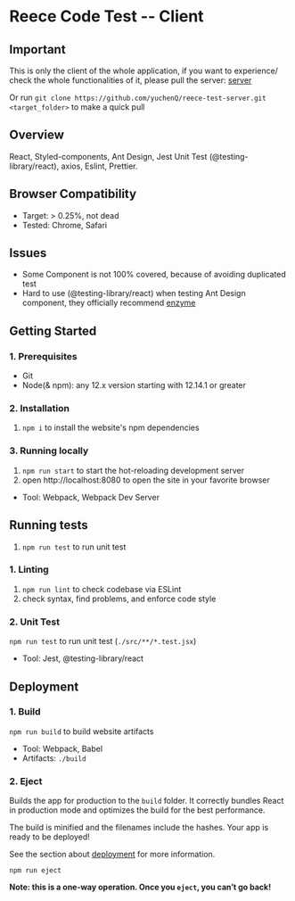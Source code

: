 # Reece Code Test -- Client

## Important

This is only the client of the whole application, if you want to experience/ check the whole functionalities of it, please pull the server:
[server](https://github.com/yuchenQ/reece-test-server)

Or run ```git clone https://github.com/yuchenQ/reece-test-server.git <target_folder>``` to make a quick pull

## Overview

React, Styled-components, Ant Design, Jest Unit Test (@testing-library/react), axios, Eslint, Prettier.

## Browser Compatibility

- Target: > 0.25%, not dead
- Tested: Chrome, Safari

## Issues

- Some Component is not 100% covered, because of avoiding duplicated test
- Hard to use (@testing-library/react) when testing Ant Design component, they officially recommend [enzyme](https://enzymejs.github.io/enzyme/)

## Getting Started

### 1. Prerequisites

- Git
- Node(& npm): any 12.x version starting with 12.14.1 or greater

### 2. Installation

1. `npm i` to install the website's npm dependencies

### 3. Running locally

1. `npm run start` to start the hot-reloading development server
2. open http://localhost:8080 to open the site in your favorite browser

- Tool: Webpack, Webpack Dev Server

## Running tests

1. `npm run test` to run unit test

### 1. Linting

1. `npm run lint` to check codebase via ESLint
2. check syntax, find problems, and enforce code style

### 2. Unit Test

`npm run test` to run unit test (`./src/**/*.test.jsx`)

- Tool: Jest, @testing-library/react

## Deployment

### 1. Build

`npm run build` to build website artifacts

- Tool: Webpack, Babel
- Artifacts: `./build`

### 2. Eject

Builds the app for production to the `build` folder.
It correctly bundles React in production mode and optimizes the build for the best performance.

The build is minified and the filenames include the hashes.
Your app is ready to be deployed!

See the section about [deployment](https://facebook.github.io/create-react-app/docs/deployment) for more information.

`npm run eject`

**Note: this is a one-way operation. Once you `eject`, you can’t go back!**
